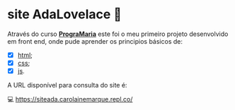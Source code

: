 # site AdaLovelace 💜

Através do curso **[PrograMaria](https://www.programaria.org/?_gl=1%2Aw5nk9r%2A_ga%2AMTA1MDM1NjI4Mi4xNjgzODk2MDAz%2A_ga_CWF88KQ9ZH%2AMTY4Mzg5NjAwMi4xLjEuMTY4Mzg5Njg4OC4wLjAuMA..)** este foi o meu primeiro projeto desenvolvido em front end, onde pude aprender os principios básicos de:
- [x] [html](https://github.com/carolmarquezini/AdaLovelace/blob/main/siteada/index.html); 
- [x] [css](https://github.com/carolmarquezini/AdaLovelace/blob/main/siteada/css/style.css); 
- [x] [js](https://github.com/carolmarquezini/AdaLovelace/blob/main/siteada/script.js).

A URL disponível para consulta do site é: 

💻 https://siteada.carolainemarque.repl.co/

